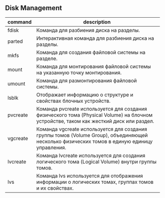 ## Disk Management

| command  | description                                                                                                                                  |
| -------- | -------------------------------------------------------------------------------------------------------------------------------------------- |
| fdisk    | Команда для разбиения диска на разделы.                                                                                                      |
| parted   | Интерактивная команда для разбиения диска на разделы.                                                                                        |
| mkfs     | Команда для создания файловой системы на разделе.                                                                                            |
| mount    | Команда для монтирования файловой системы на указанную точку монтирования.                                                                   |
| umount   | Команда для размонтирования файловой системы.                                                                                                |
| lsblk    | Отображает информацию о структуре и свойствах блочных устройств.                                                                             |
| pvcreate | Команда pvcreate используется для создания физического тома (Physical Volume) на блочном устройстве, таком как жесткий диск или раздел.      |
| vgcreate | Команда vgcreate используется для создания группы томов (Volume Group), объединяющей несколько физических томов в единую единицу управления. |
| lvcreate | Команда lvcreate используется для создания логического тома (Logical Volume) внутри группы томов.                                            |
| lvs      | Команда lvs используется для отображения информации о логических томах, группах томов и их свойствах.                                        |
